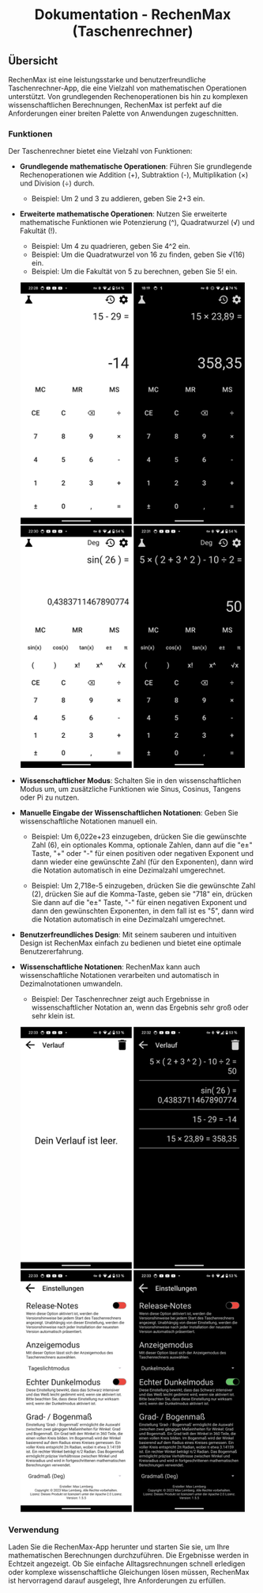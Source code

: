 <div align="center">

# Dokumentation - RechenMax (Taschenrechner)
</div>

## Übersicht

RechenMax ist eine leistungsstarke und benutzerfreundliche Taschenrechner-App, die eine Vielzahl von mathematischen Operationen unterstützt. Von grundlegenden Rechenoperationen bis hin zu komplexen wissenschaftlichen Berechnungen, RechenMax ist perfekt auf die Anforderungen einer breiten Palette von Anwendungen zugeschnitten.

### Funktionen

Der Taschenrechner bietet eine Vielzahl von Funktionen:

- **Grundlegende mathematische Operationen**: Führen Sie grundlegende Rechenoperationen wie Addition (+), Subtraktion (-), Multiplikation (×) und Division (÷) durch.
  - Beispiel: Um 2 und 3 zu addieren, geben Sie 2+3 ein.

- **Erweiterte mathematische Operationen**: Nutzen Sie erweiterte mathematische Funktionen wie Potenzierung (^), Quadratwurzel (√) und Fakultät (!).
  - Beispiel: Um 4 zu quadrieren, geben Sie 4^2 ein.
  - Beispiel: Um die Quadratwurzel von 16 zu finden, geben Sie √(16) ein.
  - Beispiel: Um die Fakultät von 5 zu berechnen, geben Sie 5! ein.

<div align="center">
  <img src="pictures/RM-LM-C.png" alt="RechenMaxBild1" width="225"/>
  <img src="pictures/RM-DM-C.png" alt="RechenMaxBild2" width="225"/>
  <img src="pictures/RM-LM-C-S.png" alt="RechenMaxBild3" width="225"/>
  <img src="pictures/RM-DM-C-S.png" alt="RechenMaxBild4" width="225"/>
</div>  

- **Wissenschaftlicher Modus**: Schalten Sie in den wissenschaftlichen Modus um, um zusätzliche Funktionen wie Sinus, Cosinus, Tangens oder Pi zu nutzen.

- **Manuelle Eingabe der Wissenschaftlichen Notationen**: Geben Sie wissenschaftliche Notationen manuell ein.
  - Beispiel: Um 6,022e+23 einzugeben, drücken Sie die gewünschte Zahl (6), ein optionales Komma, optionale Zahlen, dann auf die "e±" Taste, "+" oder "-" für einen positiven oder negativen Exponent und dann wieder eine gewünschte Zahl (für den Exponenten), dann wird die Notation automatisch in eine Dezimalzahl umgerechnet.
    
  - Beispiel: Um 2,718e-5 einzugeben, drücken Sie die gewünschte Zahl (2), drücken Sie auf die Komma-Taste, geben sie "718" ein, drücken Sie dann auf die "e±" Taste, "-" für einen negativen Exponent und dann den gewünschten Exponenten, in dem fall ist es "5", dann wird die Notation automatisch in eine Dezimalzahl umgerechnet.

- **Benutzerfreundliches Design**: Mit seinem sauberen und intuitiven Design ist RechenMax einfach zu bedienen und bietet eine optimale Benutzererfahrung.

- **Wissenschaftliche Notationen**: RechenMax kann auch wissenschaftliche Notationen verarbeiten und automatisch in Dezimalnotationen umwandeln.
  - Beispiel: Der Taschenrechner zeigt auch Ergebnisse in wissenschaftlicher Notation an, wenn das Ergebnis sehr groß oder sehr klein ist.

<div align="center">
  <img src="pictures/RM-LM-H.png" alt="RechenMaxBild1" width="225"/>
  <img src="pictures/RM-DM-H.png" alt="RechenMaxBild2" width="225"/>
  <img src="pictures/RM-LM-S.png" alt="RechenMaxBild3" width="225"/>
  <img src="pictures/RM-DM-S.png" alt="RechenMaxBild4" width="225"/>
</div>

### Verwendung

Laden Sie die RechenMax-App herunter und starten Sie sie, um Ihre mathematischen Berechnungen durchzuführen. Die Ergebnisse werden in Echtzeit angezeigt. Ob Sie einfache Alltagsrechnungen schnell erledigen oder komplexe wissenschaftliche Gleichungen lösen müssen, RechenMax ist hervorragend darauf ausgelegt, Ihre Anforderungen zu erfüllen.
